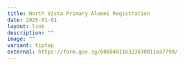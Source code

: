 ```yaml
---
title: North Vista Primary Alumni Registration
date: 2025-01-01
layout: link
description: ""
image: ""
variant: tiptap
external: https://form.gov.sg/606048116323630011ea7790/
---
```


